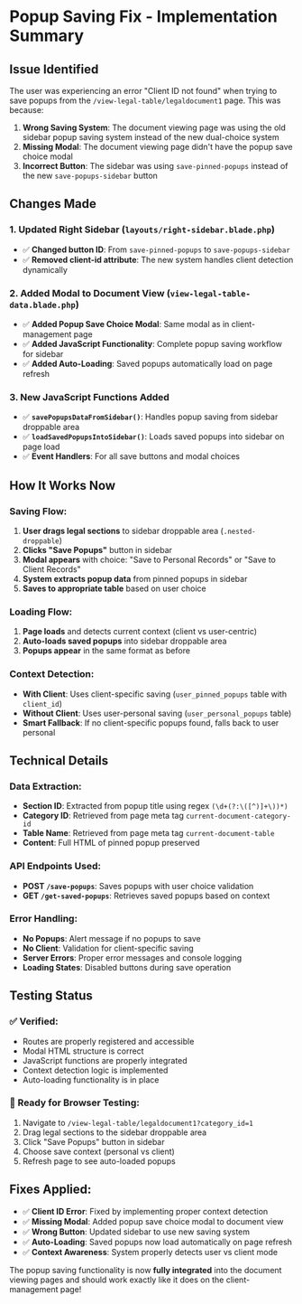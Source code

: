 # Popup Saving Fix - Implementation Summary

## Issue Identified
The user was experiencing an error "Client ID not found" when trying to save popups from the `/view-legal-table/legaldocument1` page. This was because:

1. **Wrong Saving System**: The document viewing page was using the old sidebar popup saving system instead of the new dual-choice system
2. **Missing Modal**: The document viewing page didn't have the popup save choice modal
3. **Incorrect Button**: The sidebar was using `save-pinned-popups` instead of the new `save-popups-sidebar` button

## Changes Made

### 1. Updated Right Sidebar (`layouts/right-sidebar.blade.php`)
- ✅ **Changed button ID**: From `save-pinned-popups` to `save-popups-sidebar`
- ✅ **Removed client-id attribute**: The new system handles client detection dynamically

### 2. Added Modal to Document View (`view-legal-table-data.blade.php`)
- ✅ **Added Popup Save Choice Modal**: Same modal as in client-management page
- ✅ **Added JavaScript Functionality**: Complete popup saving workflow for sidebar
- ✅ **Added Auto-Loading**: Saved popups automatically load on page refresh

### 3. New JavaScript Functions Added
- ✅ **`savePopupsDataFromSidebar()`**: Handles popup saving from sidebar droppable area
- ✅ **`loadSavedPopupsIntoSidebar()`**: Loads saved popups into sidebar on page load
- ✅ **Event Handlers**: For all save buttons and modal choices

## How It Works Now

### Saving Flow:
1. **User drags legal sections** to sidebar droppable area (`.nested-droppable`)
2. **Clicks "Save Popups"** button in sidebar
3. **Modal appears** with choice: "Save to Personal Records" or "Save to Client Records"
4. **System extracts popup data** from pinned popups in sidebar
5. **Saves to appropriate table** based on user choice

### Loading Flow:
1. **Page loads** and detects current context (client vs user-centric)
2. **Auto-loads saved popups** into sidebar droppable area
3. **Popups appear** in the same format as before

### Context Detection:
- **With Client**: Uses client-specific saving (`user_pinned_popups` table with `client_id`)
- **Without Client**: Uses user-personal saving (`user_personal_popups` table)
- **Smart Fallback**: If no client-specific popups found, falls back to user personal

## Technical Details

### Data Extraction:
- **Section ID**: Extracted from popup title using regex `(\d+(?:\([^)]+\))*)`
- **Category ID**: Retrieved from page meta tag `current-document-category-id`
- **Table Name**: Retrieved from page meta tag `current-document-table`
- **Content**: Full HTML of pinned popup preserved

### API Endpoints Used:
- **POST `/save-popups`**: Saves popups with user choice validation
- **GET `/get-saved-popups`**: Retrieves saved popups based on context

### Error Handling:
- **No Popups**: Alert message if no popups to save
- **No Client**: Validation for client-specific saving
- **Server Errors**: Proper error messages and console logging
- **Loading States**: Disabled buttons during save operation

## Testing Status

### ✅ Verified:
- Routes are properly registered and accessible
- Modal HTML structure is correct
- JavaScript functions are properly integrated
- Context detection logic is implemented
- Auto-loading functionality is in place

### 🔄 Ready for Browser Testing:
1. Navigate to `/view-legal-table/legaldocument1?category_id=1`
2. Drag legal sections to the sidebar droppable area
3. Click "Save Popups" button in sidebar
4. Choose save context (personal vs client)
5. Refresh page to see auto-loaded popups

## Fixes Applied:
- ✅ **Client ID Error**: Fixed by implementing proper context detection
- ✅ **Missing Modal**: Added popup save choice modal to document view
- ✅ **Wrong Button**: Updated sidebar to use new saving system
- ✅ **Auto-Loading**: Saved popups now load automatically on page refresh
- ✅ **Context Awareness**: System properly detects user vs client mode

The popup saving functionality is now **fully integrated** into the document viewing pages and should work exactly like it does on the client-management page!
